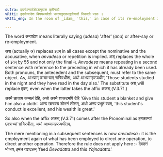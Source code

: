 ```yaml
---
sutra: इदमोऽन्वादेशेऽशनुदात्त तृतीयादौ
vRtti: इदमोन्वादेश विषयस्यदेशो भवत्यनुदत्तस्तृतीयादौ विभक्तौ परतः ॥
vRtti_eng: In the room of _idam_ 'this,' in case of its re-employment in a subsequent member of the same sentence and referring to the same thing (_anvadesa_) there is the substitution of _as_ which is _anudatta_ i. e., gravely accented, when the third case-affix and the rest follow.

---
```

The word अन्वादेश means literally saying (_adesa_) 'after' (_anu_) or after-say or re-employment.

अश् (actually अ) replaces इदम् in all cases except the nominative and the accusative, when _anvadesa_ or repetition is implied. अश् replaces the whole of इदम् by 55 and not only the final म्. _Anvadesa_ means repeating in a second sentence with reference to the preceding in which it has already been used. Both pronouns, the antecedent and the subsequent, must refer to the same object. As, आभ्याम् छात्राभ्याम् रात्रिरधीता, अथो आभ्यामहरप्यधीम् 'Those students studied in the night and they have read in the day also.' The substitute अश् will replace इदम्, even when the latter takes the affix अकच् (V.3.71.)

अस्मै छात्राय कम्बलं देहि, अथो अस्मै शाकटमपि देहि 'Give this student a blanket and give him also a cloth'. अस्य छात्रस्य शोभनं शीलम्, अथो अस्य प्रभूतं स्वम्, 'this student's conduct is excellent, and his wealth is great.'

So also when the affix अकच् (V.3.71) comes after the Pronominal as इमकाभ्यां छात्राभ्यां रात्रिरधीता, अथो आभ्यामहरप्यधीतम्.

The mere mentioning in a subsequent sentences is now _anvadesa_ : it is the employment again of what has been employed to direct one operation, to direct another operation. Therefore the rule does not apply here :- देवदत्तं भोजय, इमंच यज्ञदत्तम्  'feed _Devadatta_ and this _Yajnadatta_.'